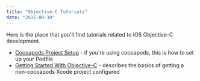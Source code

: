 ```yaml
---
title: "Objective-C Tutorials"
date: "2015-08-10"
---
```


Here is the place that you'll find tutorials related to iOS Objective-C development.

- [Cocoapods Project Setup](/apidocs/tutorials/objective-c-tutorials/xcode-objcswift-cocoapods-project-setup/) - if you're using cocoapods, this is how to set up your Podfile
- [Getting Started With Objective-C](/apidocs/tutorials/objective-c-tutorials/getting-started-with-objective-c/) - describes the basics of getting a non-cocoapods Xcode project configured
